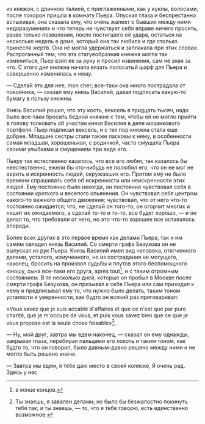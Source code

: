 из княжон, с длинною талией, с приглаженными, как у куклы, волосами, после похорон пришла в комнату Пьера. Опуская глаза и беспрестанно вспыхивая, она сказала ему, что очень жалеет о бывших между ними недоразумениях и что теперь не чувствует себя вправе ничего просить, разве только позволения, после постигшего её удара, остаться на несколько недель в доме, который она так любила и где столько принесла жертв. Она не могла удержаться и заплакала при этих словах. Растроганный тем, что эта статуеобразная княжна могла так измениться, Пьер взял ее за руку и просил извинения, сам не зная за что. С этого дня княжна начала вязать полосатый шарф для Пьера и совершенно изменилась к нему.

— Сделай это для нее, mon cher; все-таки она много пострадала от покойника, — сказал ему князь Василий, давая подписать какую-то бумагу в пользу княжны.

Князь Василий решил, что эту кость, вексель в тридцать тысяч, надо было все-таки бросить бедной княжне с тем, чтобы ей не могло прийти в голову толковать об участии князя Василия в деле мозаикового портфеля. Пьер подписал вексель, и с тех пор княжна стала еще добрее. Младшие сестры стали также ласковы к нему, в особенности самая младшая, хорошенькая, с родинкой, часто смущала Пьера своими улыбками и смущением при виде его.

Пьеру так естественно казалось, что все его любят, так казалось бы неестественно, ежели бы кто-нибудь не полюбил его, что он не мог не верить в искренность людей, окружавших его. Притом ему не было времени спрашивать себя об искренности или неискренности этих людей. Ему постоянно было некогда, он постоянно чувствовал себя в состоянии кроткого и веселого опьянения. Он чувствовал себя центром какого-то важного общего движения; чувствовал, что от него что-то постоянно ожидается; что, не сделай он того-то, он огорчит многих и лишит их ожидаемого, а сделай то-то и то-то, все будет хорошо, — и он делал то, что требовали от него, но это что-то хорошее все оставалось впереди.

Более всех других в это первое время как делами Пьера, так и им самим овладел князь Василий. Со смерти графа Безухова он не выпускал из рук Пьера. Князь Василий имел вид человека, отягченного делами, усталого, измученного, но из сострадания не могущего, наконец, бросить на произвол судьбы и плутов этого беспомощного юношу, сына все-таки его друга, après tout[^288], и с таким огромным состоянием. В те несколько дней, которые он пробыл в Москве после смерти графа Безухова, он призывал к себе Пьера или сам приходил к нему и предписывал ему то, что нужно было делать, таким тоном усталости и уверенности, как будто он всякий раз приговаривал:

«Vous savez que je suis accablé d'affaires et que ce n'est que par pure charité, que je m'occupe de vous, et puis vous savez bien que ce que je vous propose est la seule chose faisable»[^289].

— Ну, мой друг, завтра мы едем наконец, — сказал он ему однажды, закрывая глаза, перебирая пальцами его локоть и таким тоном, как будто то, что он говорил, было давным-давно решено между ними и не могло быть решено иначе.

— Завтра мы едем, я тебе даю место в своей коляске, Я очень рад. Здесь у нас

[^288]: в конце концов.

[^289]: Ты знаешь, я завален делами; но было бы безжалостно покинуть тебя так; и ты знаешь, — то, что я тебе говорю, есть единственно возможное.